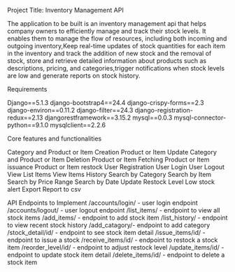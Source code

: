 Project Title: Inventory Management API

   The application to be built is an inventory management api that helps company owners to efficiently manage and track their stock levels. It enables them to  manage the flow of resources, including both incoming and outgoing inventory,Keep real-time updates of stock quantities for each item in the inventory and track the addition of new stock and the removal of stock, store and retrieve detailed information about products such as descriptions, pricing, and categories,trigger notifications when stock levels are low and generate reports on stock history.

Requirements 

Django==5.1.3
django-bootstrap4==24.4
django-crispy-forms==2.3
django-environ==0.11.2
django-filter==24.3
django-registration-redux==2.13
djangorestframework==3.15.2
mysql==0.0.3
mysql-connector-python==9.1.0
mysqlclient==2.2.6

Core features and functionalities
 
Category and Product or Item Creation
Product or Item Update
Category and Product or Item Deletion
Product or Item Fetching
Product or Item issuance 
Product or Item restock
User Registration
User Login
User Logout
View List Items 
View Items History
Search by Category
Search by Item
Search by Price Range
Search by Date 
Update Restock Level
Low stock alert
Export Report  to csv


API Endpoints to Implement 
/accounts/login/ - user login endpoint
/accounts/logout/ - user logout endpoint
/list_items/ - endpoint to view all stock items 
/add_items/ - endpoint to add stock item
/list_history/ - endpoint to view recent stock history
/add_catagory/- endpoint to add category
/stock_detail/id/ - endpoint to see stock item detail
/issue_items/id/ - endpoint to issue a stock 
/receive_items/id/ - endpoint to restock a stock item
/reorder_level/id/ - endpoint to adjust restock level
/update_items/id/ -  endpoint to update stock item detail
/delete_items/id/ - endpoint to delete a stock item 




